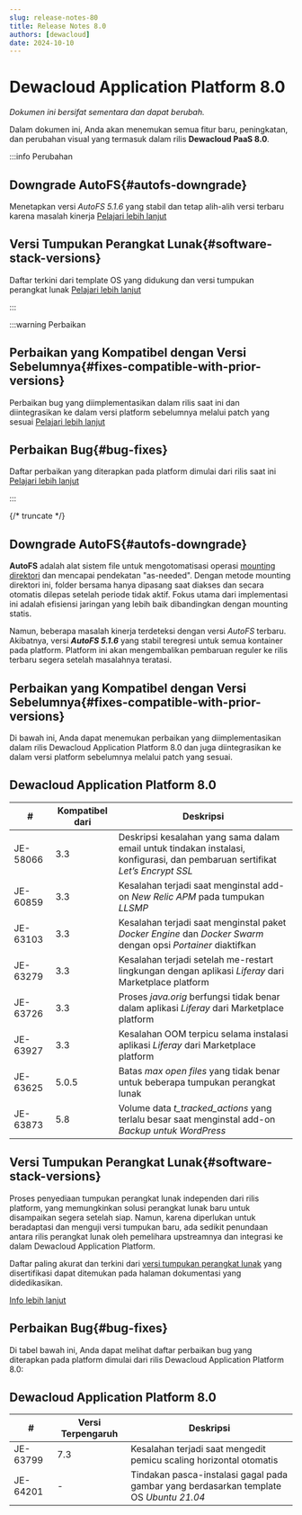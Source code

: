 ```yaml
---
slug: release-notes-80
title: Release Notes 8.0
authors: [dewacloud]
date: 2024-10-10
---
```

# Dewacloud Application Platform 8.0

_Dokumen ini bersifat sementara dan dapat berubah._

Dalam dokumen ini, Anda akan menemukan semua fitur baru, peningkatan, dan perubahan visual yang termasuk dalam rilis **Dewacloud PaaS 8.0**.

:::info Perubahan

## Downgrade AutoFS{#autofs-downgrade}

Menetapkan versi _AutoFS 5.1.6_ yang stabil dan tetap alih-alih versi terbaru karena masalah kinerja [Pelajari lebih lanjut](#autofs-downgrade)

## Versi Tumpukan Perangkat Lunak{#software-stack-versions}

Daftar terkini dari template OS yang didukung dan versi tumpukan perangkat lunak [Pelajari lebih lanjut](#software-stack-versions)

:::

:::warning Perbaikan

## Perbaikan yang Kompatibel dengan Versi Sebelumnya{#fixes-compatible-with-prior-versions}

Perbaikan bug yang diimplementasikan dalam rilis saat ini dan diintegrasikan ke dalam versi platform sebelumnya melalui patch yang sesuai [Pelajari lebih lanjut](#fixes-compatible-with-prior-versions)

## Perbaikan Bug{#bug-fixes}

Daftar perbaikan yang diterapkan pada platform dimulai dari rilis saat ini [Pelajari lebih lanjut](#bug-fixes)

:::

{/* truncate */}

## Downgrade AutoFS{#autofs-downgrade}

**AutoFS** adalah alat sistem file untuk mengotomatisasi operasi [mounting direktori](<https://docs.dewacloud.com/docs/mount-points/>) dan mencapai pendekatan "as-needed". Dengan metode mounting direktori ini, folder bersama hanya dipasang saat diakses dan secara otomatis dilepas setelah periode tidak aktif. Fokus utama dari implementasi ini adalah efisiensi jaringan yang lebih baik dibandingkan dengan mounting statis.

Namun, beberapa masalah kinerja terdeteksi dengan versi _AutoFS_ terbaru. Akibatnya, versi _**AutoFS 5.1.6**_ yang stabil teregresi untuk semua kontainer pada platform. Platform ini akan mengembalikan pembaruan reguler ke rilis terbaru segera setelah masalahnya teratasi.



## Perbaikan yang Kompatibel dengan Versi Sebelumnya{#fixes-compatible-with-prior-versions}

Di bawah ini, Anda dapat menemukan perbaikan yang diimplementasikan dalam rilis Dewacloud Application Platform 8.0 dan juga diintegrasikan ke dalam versi platform sebelumnya melalui patch yang sesuai.

Dewacloud Application Platform 8.0  
---  
| **#** | **Kompatibel dari** | **Deskripsi**  
---|---|---  
JE-58066 | 3.3 | Deskripsi kesalahan yang sama dalam email untuk tindakan instalasi, konfigurasi, dan pembaruan sertifikat _Let’s Encrypt SSL_  
JE-60859 | 3.3 | Kesalahan terjadi saat menginstal add-on _New Relic APM_ pada tumpukan _LLSMP_  
JE-63103 | 3.3 | Kesalahan terjadi saat menginstal paket _Docker Engine_ dan _Docker Swarm_ dengan opsi _Portainer_ diaktifkan  
JE-63279 | 3.3 | Kesalahan terjadi setelah me-restart lingkungan dengan aplikasi _Liferay_ dari Marketplace platform  
JE-63726 | 3.3 | Proses _java.orig_ berfungsi tidak benar dalam aplikasi _Liferay_ dari Marketplace platform  
JE-63927 | 3.3 | Kesalahan OOM terpicu selama instalasi aplikasi _Liferay_ dari Marketplace platform  
JE-63625 | 5.0.5 | Batas _max open files_ yang tidak benar untuk beberapa tumpukan perangkat lunak  
JE-63873 | 5.8 | Volume data _t_tracked_actions_ yang terlalu besar saat menginstal add-on _Backup untuk WordPress_  
  


## Versi Tumpukan Perangkat Lunak{#software-stack-versions}

Proses penyediaan tumpukan perangkat lunak independen dari rilis platform, yang memungkinkan solusi perangkat lunak baru untuk disampaikan segera setelah siap. Namun, karena diperlukan untuk beradaptasi dan menguji versi tumpukan baru, ada sedikit penundaan antara rilis perangkat lunak oleh pemelihara upstreamnya dan integrasi ke dalam Dewacloud Application Platform.

Daftar paling akurat dan terkini dari [versi tumpukan perangkat lunak](<https://docs.dewacloud.com/docs/software-stacks-versions/>) yang disertifikasi dapat ditemukan pada halaman dokumentasi yang didedikasikan.

[Info lebih lanjut](<https://docs.dewacloud.com/docs/software-stacks-versions/>)



## Perbaikan Bug{#bug-fixes}

Di tabel bawah ini, Anda dapat melihat daftar perbaikan bug yang diterapkan pada platform dimulai dari rilis Dewacloud Application Platform 8.0:

Dewacloud Application Platform 8.0  
---  
| **#** | **Versi Terpengaruh** | **Deskripsi**  
---|---|---  
JE-63799 | 7.3 | Kesalahan terjadi saat mengedit pemicu scaling horizontal otomatis  
JE-64201 | - | Tindakan pasca-instalasi gagal pada gambar yang berdasarkan template OS _Ubuntu 21.04_  
  
